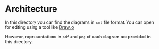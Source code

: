 # Architecture

In this directory you can find the diagrams in `xml` file format. You can open for editing using a tool like [Draw.io](https://www.draw.io/)

However, representations in `pdf` and `png` of each diagram are provided in this directory.
